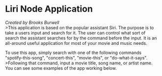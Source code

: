 <h1>Liri Node Application</h1>
<i>Created by Brooks Burwell</i>
<br>
>This application is based on the popular assistant Siri. The purpose is to take a users input and search for it. The user can control what sort of search the assistant searches for by the command before the input. It is an all-around useful application for most of your movie and music needs.

To use this app, simply search with one of the following commands "spotify-this-song", "concert-this", "movie-this", or "do-what-it-says". >Following that command, input a movie title, song name, or artist name. You can see some examples of the app working below.
